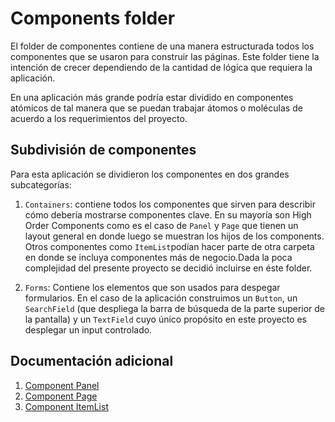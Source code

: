# Components folder

El folder de componentes contiene de una manera estructurada todos los componentes que se usaron para construir las páginas. Este folder tiene la intención de crecer dependiendo de la cantidad de lógica que requiera la aplicación. 

En una aplicación más grande podría estar dividido en componentes atómicos de tal manera que se puedan trabajar átomos o moléculas de acuerdo a los requerimientos del proyecto.

## Subdivisión de componentes

Para esta aplicación se dividieron los componentes en dos grandes subcategorías:

1. `Containers`: contiene todos los componentes que sirven para describir cómo debería mostrarse componentes clave. En su mayoría son High Order Components como es el caso de `Panel` y `Page` que tienen un layout general en donde luego se muestran los hijos de los components. Otros componentes como `ItemList`podían hacer parte de otra carpeta en donde se incluya componentes más de negocio.Dada la poca complejidad del presente proyecto se decidió incluirse en éste folder.

1. `Forms`: Contiene los elementos que son usados para despegar formularios. En el caso de la aplicación construimos un `Button`, un `SearchField` (que despliega la barra de búsqueda de la parte superior de la pantalla) y un `TextField` cuyo único propósito en este proyecto es desplegar un input controlado.

## Documentación adicional
1. [Component Panel](./Containers/Panel)
1. [Component Page](./Containers/Page)
1. [Component ItemList](./Containers/ItemList)